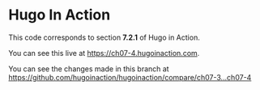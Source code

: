 Hugo In Action
===============

This code corresponds to section **7.2.1** of Hugo in Action.

You can see this live at https://ch07-4.hugoinaction.com.

You can see the changes made in this branch at https://github.com/hugoinaction/hugoinaction/compare/ch07-3...ch07-4

